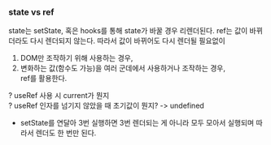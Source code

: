 ### state vs ref
state는 setState, 혹은 hooks를 통해 state가 바꿀 경우 리렌더된다.
ref는 값이 바뀌더라도 다시 렌더되지 않는다.
따라서 값이 바뀌어도 다시 렌더될 필요없이        
1) DOM만 조작하기 위해 사용하는 경우,          
2) 변화하는 값(함수도 가능)을 여러 군데에서 사용하거나 조작하는 경우,               
ref를 활용한다.      
       
? useRef 사용 시 current가 뭔지        
? useRef 인자를 넘기지 않았을 때 초기값이 뭔지? -> undefined
         
* setState를 연달아 3번 실행하면 3번 렌더되는 게 아니라 모두 모아서 실행되며 따라서 렌더도 한 번만 된다.         